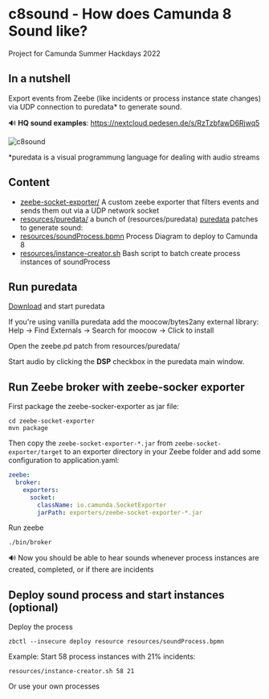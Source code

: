 # c8sound - How does Camunda 8 Sound like?

Project for Camunda Summer Hackdays 2022

## In a nutshell

Export events from Zeebe (like incidents or process instance state changes) via UDP connection to puredata* to generate sound.

🔊 **HQ sound examples**: https://nextcloud.pedesen.de/s/RzTzbfawD6Rjwq5

![c8sound](https://user-images.githubusercontent.com/2543743/184417756-803acd1f-d4de-47dc-92b2-d4c9bfb1dcd4.jpg)

*puredata is a visual programmung language for dealing with audio streams

## Content

* [zeebe-socket-exporter/](zeebe-socket-exporter) A custom zeebe exporter that filters events and sends them out via a UDP network socket
* [resources/puredata/](resources/puredata) a bunch of (resources/puredata) [puredata](https://puredata.info/) patches to generate sound: 
* [resources/soundProcess.bpmn](resources/soundProcess.bpmn) Process Diagram to deploy to Camunda 8
* [resources/instance-creator.sh](resources/instance-creator.sh) Bash script to batch create process instances of soundProcess

## Run puredata

[Download](https://puredata.info/downloads) and start puredata

If you're using vanilla puredata add the moocow/bytes2any external library: Help -> Find Externals -> Search for moocow -> Click to install

Open the zeebe.pd patch from resources/puredata/

Start audio by clicking the **DSP** checkbox in the puredata main window.

## Run Zeebe broker with zeebe-socker exporter

First package the zeebe-socker-exporter as jar file:

```
cd zeebe-socket-exporter
mvn package
```

Then copy the `zeebe-socket-exporter-*.jar` from `zeebe-socket-exporter/target` to an exporter directory in your Zeebe folder and add some configuration to application.yaml:

```yaml
zeebe:
  broker:
    exporters:
      socket:
        className: io.camunda.SocketExporter
        jarPath: exporters/zeebe-socket-exporter-*.jar
```

Run zeebe

```
./bin/broker
```

🔊 Now you should be able to hear sounds whenever process instances are created, completed, or if there are incidents

## Deploy sound process and start instances (optional)

Deploy the process

```
zbctl --insecure deploy resource resources/soundProcess.bpmn
```

Example: Start 58 process instances with 21% incidents:

```
resources/instance-creator.sh 58 21
```

Or use your own processes
